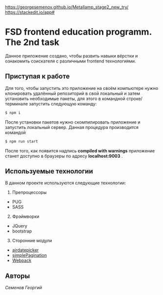 https://georgesemenov.github.io/Metallamp_stage2_new_try/
https://stackedit.io/app#

# FSD  frontend education programm. The 2nd task
Данное приложение создано, чтобы развить навыки вёрстки и ознакомить соискателя с различными frontend технологиями. 

## Приступая к работе
Для того, чтобы запустить это приложение на своём компьютере нужно клонировать удалённый репозиторий в свой локальный и затем установить необходимые пакеты, для этого в командной строке/терминале запустить следующую команду:
```sh
$ npm i
```
После установки пакетов нужно скомпилировать приложение и запустить локальный сервер. Данная процедура производится командой 
```sh
$ npm run start
```
После того, как появится надпись **compiled with warnings** приложение станет доступно в браузеры по адресу **localhost:9003** .
## Используемые технологии
В данном проекте используются следующие технологии:
1. Препроцессоры
- PUG
- SASS
2. Фрэймворки  
- JQuery
- bootstrap
3. Сторонние модули
- [airdatepicker](https://air-datepicker.com/ru)
- [simplePagination](https://flaviusmatis.github.io/simplePagination.js/)
- [Webpack](https://webpack.js.org/)

## Авторы
*Семенов Георгий*
